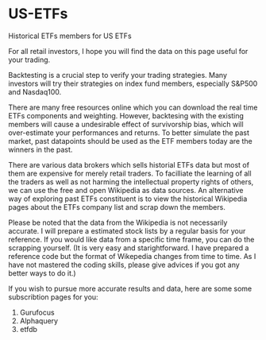 # US-ETFs
Historical ETFs members for US ETFs

For all retail investors, I hope you will find the data on this page useful for your trading.

Backtesting is a crucial step to verify your trading strategies. Many investors will try their strategies on index fund members, especially S&P500 and Nasdaq100.

There are many free resources online which you can download the real time ETFs components and weighting. 
However, backtesing with the existing members will cause a undesirable effect of survivorship bias, which will over-estimate your performances and returns.
To better simulate the past market,  past datapoints should be used as the ETF members today are the winners in the past. 

There are various data brokers which sells historial ETFs data but most of them are expensive for merely retail traders. To facilliate the learning of all the traders as well as not harming the intellectual property rights of others, we can use the free and open Wikipedia as data sources.
An alternative way of exploring past ETFs constituent is to view the historical Wikipedia pages about the ETFs company list and scrap down the members.

Please be noted that the data from the Wikipedia is not necessarily accurate. I will prepare a estimated stock lists by a regular basis for your reference. If you would like data from a specific time frame, you can do the scrapping yourself. (It is very easy and starightforward. I have prepared a reference code but the format of Wikepedia changes from time to time. As I have not mastered the coding skills, please give advices if you got any better ways to do it.)

If you wish to pursue more accurate results and data, here are some some subscribtion pages for you:
1. Gurufocus 
2. Alphaquery
3. etfdb
